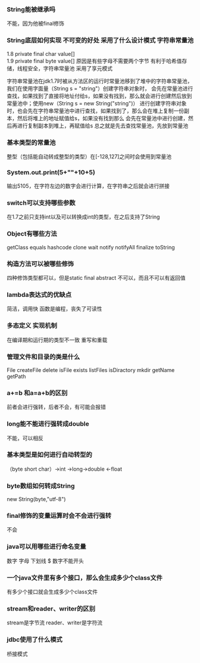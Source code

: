 ### String能被继承吗
不能，因为他被final修饰

### String底层如何实现 不可变的好处 采用了什么设计模式 字符串常量池
1.8 private final char value[]   
1.9 private final byte value[] 原因是有些字母不需要两个字节
有利于哈希值存储，线程安全，字符串常量池
采用了享元模式

字符串常量池在jdk1.7时被从方法区的运行时常量池移到了堆中的字符串常量池，我们在使用字面量（String s = "string"）创建字符串对象时，
会先在常量池进行查找，如果找到了直接将地址付给s，如果没有找到，那么就会进行创建然后放到常量池中；使用new（String s = new String("string")）
进行创建字符串对象时，也会先在字符串常量池中进行查找，如果找到了，那么会在堆上复制一份副本，然后将堆上的地址赋值给s，如果没有找到那么
会先在常量池中进行创建，然后再进行复制副本到堆上，再赋值给s
总之就是先去查找常量池，先放到常量池

### 基本类型的常量池
整型（包括能自动转成整型的类型）在[-128,127]之间时会使用到常量池

### System.out.print(5+""+10+5)
输出5105，在字符左边的数字会进行计算，在字符串之后就会进行拼接

### switch可以支持哪些参数
在1.7之前只支持int以及可以转换成int的类型，在之后支持了String

### Object有哪些方法
getClass equals hashcode clone wait notify notifyAll finalize toString

### 构造方法可以被哪些修饰
四种修饰类型都可以，但是static final abstract 不可以，而且不可以有返回值

### lambda表达式的优缺点
简洁，调用快
函数是编程，丧失了可读性

### 多态定义 实现机制
在编译期和运行期的类型不一致
重写和重载

### 管理文件和目录的类是什么
File createFile delete isFile exists listFiles isDiractory mkdir getName getPath

### a+=b 和a=a+b的区别
前者会进行强转，后者不会，有可能会报错

### long能不能进行强转成double
不能，可以相反

### 基本类型是如何进行自动转型的
（byte short char）->int ->long->double <-float

### byte数组如何转成String
new String(byte,"utf-8")

### final修饰的变量运算时会不会进行强转
不会

### java可以用哪些进行命名变量
数字 字母 下划线 $ 数字不能开头

### 一个java文件里有多个接口，那么会生成多少个class文件
有多少个接口就会生成多少个class文件

### stream和reader、writer的区别
stream是字节流
reader、writer是字符流

### jdbc使用了什么模式
桥接模式
